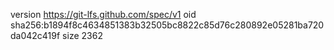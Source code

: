 version https://git-lfs.github.com/spec/v1
oid sha256:b1894f8c4634851383b32505bc8822c85d76c280892e05281ba720da042c419f
size 2362
